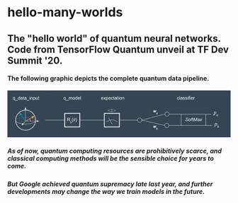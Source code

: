# hello-many-worlds
## The "hello world" of quantum neural networks. Code from TensorFlow Quantum unveil at TF Dev Summit '20.


#### The following graphic depicts the complete quantum data pipeline. 

![Pipeline](/images/pipeline.png)

##### As of now, quantum computing resources are prohibitively scarce, and classical computing methods will be the sensible choice for years to come. 

##### But Google achieved quantum supremacy late last year, and further developments may change the way we train models in the future.